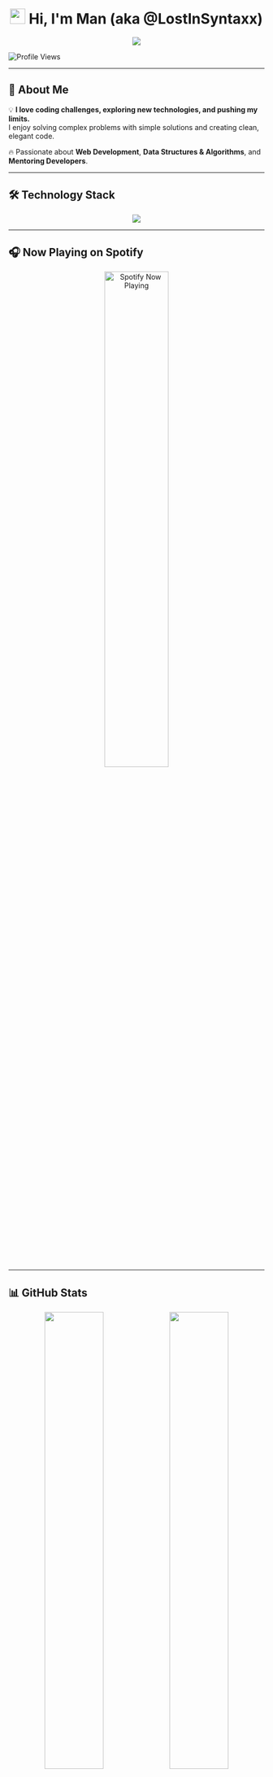 <h1 align="center">  
  <img src="https://media.giphy.com/media/hvRJCLFzcasrR4ia7z/giphy.gif" width="30px"/>  
  Hi, I'm <strong>Man</strong> (aka @LostInSyntaxx)  
</h1>  

<p align="center">  
  <img src="https://readme-typing-svg.herokuapp.com?font=Fira+Code&duration=4000&pause=1000&color=F7B93E&center=true&vCenter=true&multiline=true&width=600&height=50&lines=💻+Passionate+Developer+%7C+Code+Enthusiast+%7C+Problem+Solver;🚀+Always+learning%2C+always+growing!">
</p>  

![Profile Views](https://komarev.com/ghpvc/?username=LostInSyntaxx&color=blue&style=flat-square)

---

## 🚀 About Me  
💡 **I love coding challenges, exploring new technologies, and pushing my limits.**  
I enjoy solving complex problems with simple solutions and creating clean, elegant code.  

🔥 Passionate about **Web Development**, **Data Structures & Algorithms**, and **Mentoring Developers**.  

---

## 🛠 Technology Stack  

<div align="center">  
  <img src="https://skillicons.dev/icons?i=js,nodejs,react,tailwind,php,mysql,github" />  
</div>  

---

## 🎧 Now Playing on Spotify  
<div align="center">  
  <a href="https://open.spotify.com/user/z17o1lgsmacfizmz24jri1sa0">  
    <img src="https://novatorem-lostinsyntaxx.vercel.app/api/spotify" alt="Spotify Now Playing" width="50%" />  
  </a>  
</div>


---

## 📊 GitHub Stats  

<div align="center">  
  <img src="https://github-readme-stats.vercel.app/api?username=LostInSyntaxx&show_icons=true&theme=radical" width="48%" />  
  <img src="https://github-readme-streak-stats.herokuapp.com/?user=LostInSyntaxx&theme=radical" width="48%" />
</div>  

---

## 🌐 Connect with Me  

📧 **Email**: [poomabcde11@gmail.com](mailto:poomabcde11@gmail.com)  
🔗 **Portfolio**: [GitHub Portfolio](https://github.com/LostInSyntaxx)  

---

## 🎮 Discord Status  
<div align="center">  
  <img src="https://lanyard.cnrad.dev/api/303850082833399809" alt="Discord Status">  
</div>  

---

## 🌐 Join My Discord Community  
<div align="center">  
  <a href="https://discord.gg/zKkPKyhu">
    <img src="https://img.shields.io/badge/Join_My_Server-%237289DA.svg?style=for-the-badge&logo=discord&logoColor=white" alt="Discord Server">
  </a>
</div>  

---

## 🚀 Featured Projects  
🔹 [📌 My Portfolio](https://github.com/LostInSyntaxx/my-portfolio)  
🔹 [📌 API Boilerplate](https://github.com/LostInSyntaxx/api-boilerplate)  
🔹 [📌 React Dashboard](https://github.com/LostInSyntaxx/react-dashboard)  

---

## 🎯 Fun Fact  
💡 "99 little bugs in the code, 99 little bugs. Take one down, patch it around, 127 little bugs in the code..."  

---

<h3 align="center">⭐ Developer Program Member 🚀</h3>  
<p align="center">
  <img src="https://media.giphy.com/media/3o7TKsQ1U1YYJgBxcM/giphy.gif" width="100px"/>
</p>

